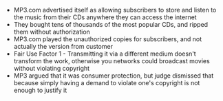 
- MP3.com advertised itself as allowing subscribers to store and listen to the music from their CDs anywhere they can access the internet
- They bought tens of thousands of the most popular CDs, and ripped them without authorization
- MP3.com played the unauthorized copies for subscribers, and not actually the version from customer
- Fair Use Factor 1 - Transmitting it via a different medium doesn't transform the work, otherwise you networks could broadcast movies without violating copyright
- MP3 argued that it was consumer protection, but judge dismissed that because simply having a demand to violate one's copyright is not enough to justify it